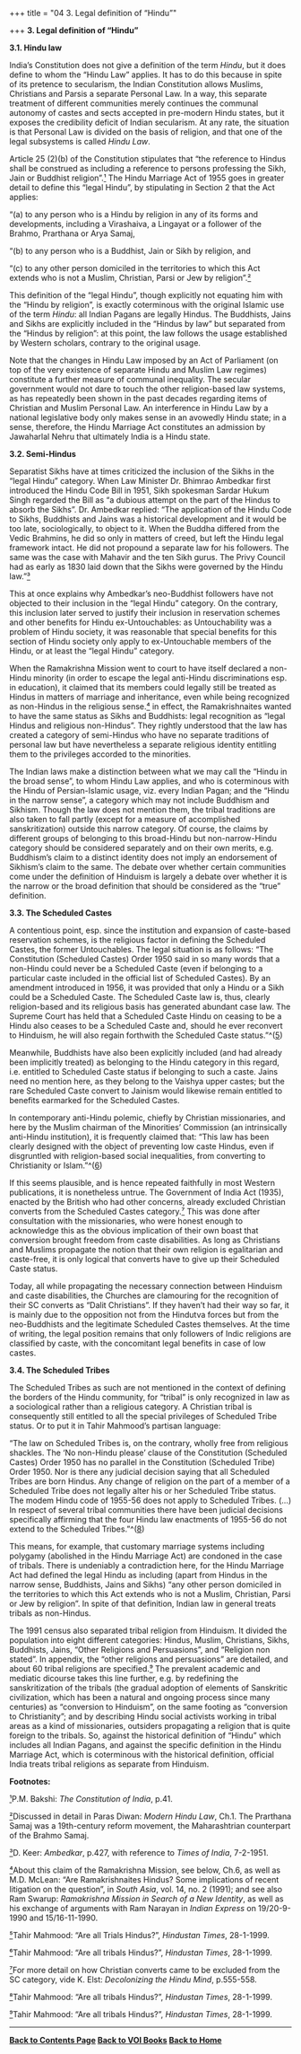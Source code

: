 +++
title = "04 3. Legal definition of “Hindu”"

+++
**3. Legal definition of “Hindu”**

**3.1. Hindu law**

India’s Constitution does not give a definition of the term *Hindu*, but
it does define to whom the “Hindu Law” applies.  It has to do this
because in spite of its pretence to secularism, the Indian Constitution
allows Muslims, Christians and Parsis a separate Personal Law.  In a
way, this separate treatment of different communities merely continues
the communal autonomy of castes and sects accepted in pre-modern Hindu
states, but it exposes the credibility deficit of Indian secularism.  At
any rate, the situation is that Personal Law is divided on the basis of
religion, and that one of the legal subsystems is called *Hindu Law*.

Article 25 (2)(b) of the Constitution stipulates that “the reference to
Hindus shall be construed as including a reference to persons professing
the Sikh, Jain or Buddhist religion”.[¹](#1) The Hindu Marriage Act of
1955 goes in greater detail to define this “legal Hindu”, by stipulating
in Section 2 that the Act applies:

“(a) to any person who is a Hindu by religion in any of its forms and
developments, including a Virashaiva, a Lingayat or a follower of the
Brahmo, Prarthana or Arya Samaj,

“(b) to any person who is a Buddhist, Jain or Sikh by religion, and

“(c) to any other person domiciled in the territories to which this Act
extends who is not a Muslim, Christian, Parsi or Jew by
religion”.[²](#2)

This definition of the “legal Hindu”, though explicitly not equating him
with the “Hindu by religion”, is exactly coterminous with the original
Islamic use of the term *Hindu*: all Indian Pagans are legally Hindus. 
The Buddhists, Jains and Sikhs are explicitly included in the “Hindus by
law” but separated from the “Hindus by religion”: at this point, the law
follows the usage established by Western scholars, contrary to the
original usage.

Note that the changes in Hindu Law imposed by an Act of Parliament (on
top of the very existence of separate Hindu and Muslim Law regimes)
constitute a further measure of communal inequality.  The secular
government would not dare to touch the other religion-based law systems,
as has repeatedly been shown in the past decades regarding items of
Christian and Muslim Personal Law.  An interference in Hindu Law by a
national legislative body only makes sense in an avowedly Hindu state;
in a sense, therefore, the Hindu Marriage Act constitutes an admission
by Jawaharlal Nehru that ultimately India is a Hindu state.

**3.2. Semi-Hindus**

Separatist Sikhs have at times criticized the inclusion of the Sikhs in
the “legal Hindu” category.  When Law Minister Dr. Bhimrao Ambedkar
first introduced the Hindu Code Bill in 1951, Sikh spokesman Sardar
Hukum Singh regarded the Bill as “a dubious attempt on the part of the
Hindus to absorb the Sikhs”.  Dr. Ambedkar replied: “The application of
the Hindu Code to Sikhs, Buddhists and Jains was a historical
development and it would be too late, sociologically, to object to it. 
When the Buddha differed from the Vedic Brahmins, he did so only in
matters of creed, but left the Hindu legal framework intact.  He did not
propound a separate law for his followers.  The same was the case with
Mahavir and the ten Sikh gurus.  The Privy Council had as early as 1830
laid down that the Sikhs were governed by the Hindu law.”[³](#3)

This at once explains why Ambedkar’s neo-Buddhist followers have not
objected to their inclusion in the “legal Hindu” category.  On the
contrary, this inclusion later served to justify their inclusion in
reservation schemes and other benefits for Hindu ex-Untouchables: as
Untouchability was a problem of Hindu society, it was reasonable that
special benefits for this section of Hindu society only apply to
ex-Untouchable members of the Hindu, or at least the “legal Hindu”
category.

When the Ramakrishna Mission went to court to have itself declared a
non-Hindu minority (in order to escape the legal anti-Hindu
discriminations esp. in education), it claimed that its members could
legally still be treated as Hindus in matters of marriage and
inheritance, even while being recognized as non-Hindus in the religious
sense.[⁴](#4) in effect, the Ramakrishnaites wanted to have the same
status as Sikhs and Buddhists: legal recognition as “legal Hindus and
religious non-Hindus”.  They rightly understood that the law has created
a category of semi-Hindus who have no separate traditions of personal
law but have nevertheless a separate religious identity entitling them
to the privileges accorded to the minorities.

The Indian laws make a distinction between what we may call the “Hindu
in the broad sense”, to whom Hindu Law applies, and who is coterminous
with the Hindu of Persian-Islamic usage, viz. every Indian Pagan; and
the “Hindu in the narrow sense”, a category which may not include
Buddhism and Sikhism.  Though the law does not mention them, the tribal
traditions are also taken to fall partly (except for a measure of
accomplished sanskritization) outside this narrow category.  Of course,
the claims by different groups of belonging to this broad-Hindu but
non-narrow-Hindu category should be considered separately and on their
own merits, e.g. Buddhism’s claim to a distinct identity does not imply
an endorsement of Sikhism’s claim to the same.  The debate over whether
certain communities come under the definition of Hinduism is largely a
debate over whether it is the narrow or the broad definition that should
be considered as the “true” definition.

**3.3. The Scheduled Castes**

A contentious point, esp. since the institution and expansion of
caste-based reservation schemes, is the religious factor in defining the
Scheduled Castes, the former Untouchables.  The legal situation is as
follows: “The Constitution (Scheduled Castes) Order 1950 said in so many
words that a non-Hindu could never be a Scheduled Caste (even if
belonging to a particular caste included in the official list of
Scheduled Castes).  By an amendment introduced in 1956, it was provided
that only a Hindu or a Sikh could be a Scheduled Caste.  The Scheduled
Caste law is, thus, clearly religion-based and its religious basis has
generated abundant case law.  The Supreme Court has held that a
Scheduled Caste Hindu on ceasing to be a Hindu also ceases to be a
Scheduled Caste and, should he ever reconvert to Hinduism, he will also
regain forthwith the Scheduled Caste status.”^([5](#5))

Meanwhile, Buddhists have also been explicitly included (and had already
been implicitly treated) as belonging to the Hindu category in this
regard, i.e. entitled to Scheduled Caste status if belonging to such a
caste. Jains need no mention here, as they belong to the Vaishya upper
castes; but the rare Scheduled Caste convert to Jainism would likewise
remain entitled to benefits earmarked for the Scheduled Castes.

In contemporary anti-Hindu polemic, chiefly by Christian missionaries,
and here by the Muslim chairman of the Minorities’ Commission (an
intrinsically anti-Hindu institution), it is frequently claimed
that: “This law has been clearly designed with the object of preventing
low caste Hindus, even if disgruntled with religion-based social
inequalities, from converting to Christianity or Islam.”^([6](#6))

If this seems plausible, and is hence repeated faithfully in most
Western publications, it is nonetheless untrue.  The Government of India
Act (1935), enacted by the British who had other concerns, already
excluded Christian converts from the Scheduled Castes category.[⁷](#7)
This was done after consultation with the missionaries, who were honest
enough to acknowledge this as the obvious implication of their own boast
that conversion brought freedom from caste disabilities.  As long as
Christians and Muslims propagate the notion that their own religion is
egalitarian and caste-free, it is only logical that converts have to
give up their Scheduled Caste status.

Today, all while propagating the necessary connection between Hinduism
and caste disabilities, the Churches are clamouring for the recognition
of their SC converts as “Dalit Christians”.  If they haven’t had their
way so far, it is mainly due to the opposition not from the Hindutva
forces but from the neo-Buddhists and the legitimate Scheduled Castes
themselves.  At the time of writing, the legal position remains that
only followers of Indic religions are classified by caste, with the
concomitant legal benefits in case of low castes.

**3.4. The Scheduled Tribes**

The Scheduled Tribes as such are not mentioned in the context of
defining the borders of the Hindu community, for “tribal” is only
recognized in law as a sociological rather than a religious category.  A
Christian tribal is consequently still entitled to all the special
privileges of Scheduled Tribe status.  Or to put it in Tahir Mahmood’s
partisan language:

“The law on Scheduled Tribes is, on the contrary, wholly free from
religious shackles.  The ‘No non-Hindu please’ clause of the
Constitution (Scheduled Castes) Order 1950 has no parallel in the
Constitution (Scheduled Tribe) Order 1950.  Nor is there any judicial
decision saying that all Scheduled Tribes are born Hindus.  Any change
of religion on the part of a member of a Scheduled Tribe does not
legally alter his or her Scheduled Tribe status.  The modem Hindu code
of 1955-56 does not apply to Scheduled Tribes. (…) In respect of several
tribal communities there have been judicial decisions specifically
affirming that the four Hindu law enactments of 1955-56 do not extend to
the Scheduled Tribes.”^([8](#8))

This means, for example, that customary marriage systems including
polygamy (abolished in the Hindu Marriage Act) are condoned in the case
of tribals.  There is undeniably a contradiction here, for the Hindu
Marriage Act had defined the legal Hindu as including (apart from Hindus
in the narrow sense, Buddhists, Jains and Sikhs) “any other person
domiciled in the territories to which this Act extends who is not a
Muslim, Christian, Parsi or Jew by religion”.  In spite of that
definition, Indian law in general treats tribals as non-Hindus.

The 1991 census also separated tribal religion from Hinduism.  It
divided the population into eight different categories: Hindus, Muslim,
Christians, Sikhs, Buddhists, Jains, “Other Religions and Persuasions”,
and “Religion non stated”.  In appendix, the “other religions and
persuasions” are detailed, and about 60 tribal religions are
specified.[⁹](#9) The prevalent academic and mediatic dicourse takes
this line further, e.g. by redefining the sanskritization of the tribals
(the gradual adoption of elements of Sanskritic civilization, which has
been a natural and ongoing process since many centuries) as “conversion
to Hinduism”, on the same footing as “conversion to Christianity”; and
by describing Hindu social activists working in tribal areas as a kind
of missionaries, outsiders propagating a religion that is quite foreign
to the tribals.  So, against the historical definition of “Hindu” which
includes all Indian Pagans, and against the specific definition in the
Hindu Marriage Act, which is coterminous with the historical definition,
official India treats tribal religions as separate from Hinduism.  
 

**Footnotes:**

[¹](#1a)P.M. Bakshi: *The Constitution of India*, p.41.

[²](#2a)Discussed in detail in Paras Diwan: *Modern Hindu Law*, Ch.1.
The Prarthana Samaj was a 19th-century reform movement, the
Maharashtrian counterpart of the Brahmo Samaj.

[³](#3a)D. Keer: *Ambedkar*, p.427, with reference to *Times of India*,
7-2-1951.

[⁴](#4a)About this claim of the Ramakrishna Mission, see below, Ch.6, as
well as M.D. McLean: “Are Ramakrishnaites Hindus?  Some implications of
recent litigation on the question”, in *South Asia*, vol. 14, no. 2
(1991); and see also Ram Swarup: *Ramakrishna Mission in Search of a New
Identity*, as well as his exchange of arguments with Ram Narayan in
*Indian Express* on 19/20-9-1990 and 15/16-11-1990.

[⁵](#5a)Tahir Mahmood: “Are all Trials Hindus?”, *Hindustan Times*,
28-1-1999.

[⁶](#6a)Tahir Mahmood: “Are all tribals Hindus?”, *Hindustan Times*,
28-1-1999. 

[⁷](#7a)For more detail on how Christian converts came to be excluded
from the SC category, vide K. Elst: *Decolonizing the Hindu Mind*,
p.555-558.

[⁸](#8a)Tahir Mahmood: “Are all tribals Hindus?”, *Hindustan Times*,
28-1-1999.  

[⁹](#9a)Tahir Mahmood: “Are all tribals Hindus?”, *Hindustan Times*,
28-1-1999.

  

------------------------------------------------------------------------

**[Back to Contents Page](index.htm)   [Back to VOI
Books](http://voiceofdharma.org/books)   [Back to
Home](http://voiceofdharma.org)**

